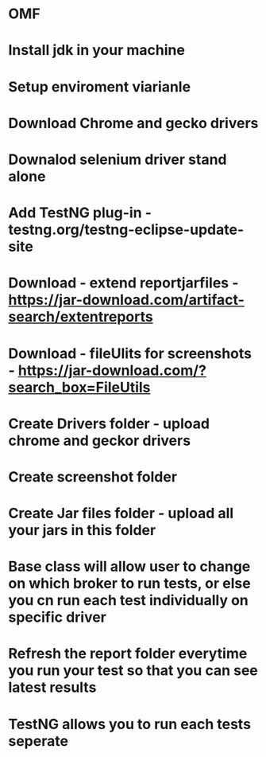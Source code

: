 # OMF
# Install jdk in your machine 
# Setup enviroment viarianle 
# Download Chrome and gecko drivers
# Downalod selenium driver stand alone 
# Add TestNG plug-in  - testng.org/testng-eclipse-update-site
# Download - extend reportjarfiles  - https://jar-download.com/artifact-search/extentreports
# Download  - fileUlits for screenshots - https://jar-download.com/?search_box=FileUtils
# Create Drivers folder - upload chrome and geckor drivers
# Create screenshot folder 
# Create Jar files folder  - upload all your jars in this folder 
# Base class will allow user to change on which broker to run tests, or else you cn run each test individually on specific driver 
# Refresh the report folder everytime  you run your test so that you can see latest results 
# TestNG allows you to run each tests seperate 
